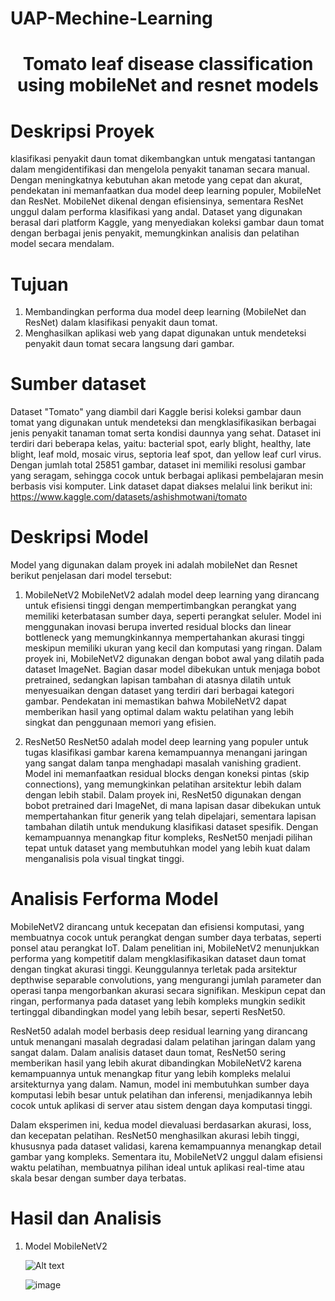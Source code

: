# UAP-Mechine-Learning



<h1 align="center">Tomato leaf disease classification using mobileNet and resnet models</h1>


# Deskripsi Proyek

klasifikasi penyakit daun tomat dikembangkan untuk mengatasi tantangan dalam mengidentifikasi dan mengelola penyakit tanaman secara manual. Dengan meningkatnya kebutuhan akan metode yang cepat dan akurat, pendekatan ini memanfaatkan dua model deep learning populer, MobileNet dan ResNet. MobileNet dikenal dengan efisiensinya, sementara ResNet unggul dalam performa klasifikasi yang andal. Dataset yang digunakan berasal dari platform Kaggle, yang menyediakan koleksi gambar daun tomat dengan berbagai jenis penyakit, memungkinkan analisis dan pelatihan model secara mendalam.

# Tujuan

1. Membandingkan performa dua model deep learning (MobileNet dan ResNet) dalam klasifikasi penyakit daun tomat.
2. Menghasilkan aplikasi web yang dapat digunakan untuk mendeteksi penyakit daun tomat secara langsung dari gambar.

# Sumber dataset 

Dataset "Tomato" yang diambil dari Kaggle berisi koleksi gambar daun tomat yang digunakan untuk mendeteksi dan mengklasifikasikan berbagai jenis penyakit tanaman tomat serta kondisi daunnya yang sehat. Dataset ini terdiri dari beberapa kelas, yaitu: bacterial spot, early blight, healthy, late blight, leaf mold, mosaic virus, septoria leaf spot, dan yellow leaf curl virus. Dengan jumlah total 25851 gambar, dataset ini memiliki resolusi gambar yang seragam, sehingga cocok untuk berbagai aplikasi pembelajaran mesin berbasis visi komputer. Link dataset dapat diakses melalui link berikut ini: https://www.kaggle.com/datasets/ashishmotwani/tomato



# Deskripsi Model

Model yang digunakan dalam proyek ini adalah mobileNet dan Resnet berikut penjelasan dari model tersebut:
1. MobileNetV2
   MobileNetV2 adalah model deep learning yang dirancang untuk efisiensi tinggi dengan mempertimbangkan perangkat yang memiliki keterbatasan sumber daya, seperti perangkat seluler. Model ini menggunakan inovasi berupa inverted residual blocks dan linear bottleneck yang memungkinkannya mempertahankan akurasi tinggi meskipun memiliki ukuran yang kecil dan komputasi yang ringan. Dalam proyek ini, MobileNetV2 digunakan dengan bobot awal yang dilatih pada dataset ImageNet. Bagian dasar model dibekukan untuk menjaga bobot pretrained, sedangkan lapisan tambahan di atasnya dilatih untuk menyesuaikan dengan dataset yang terdiri dari berbagai kategori gambar. Pendekatan ini memastikan bahwa MobileNetV2 dapat memberikan hasil yang optimal dalam waktu pelatihan yang lebih singkat dan penggunaan memori yang efisien.

2. ResNet50
   ResNet50 adalah model deep learning yang populer untuk tugas klasifikasi gambar karena kemampuannya menangani jaringan yang sangat dalam tanpa menghadapi masalah vanishing gradient. Model ini memanfaatkan residual blocks dengan koneksi pintas (skip connections), yang memungkinkan pelatihan arsitektur lebih dalam dengan lebih stabil. Dalam proyek ini, ResNet50 digunakan dengan bobot pretrained dari ImageNet, di mana lapisan dasar dibekukan untuk mempertahankan fitur generik yang telah dipelajari, sementara lapisan tambahan dilatih untuk mendukung klasifikasi dataset spesifik. Dengan kemampuannya menangkap fitur kompleks, ResNet50 menjadi pilihan tepat untuk dataset yang membutuhkan model yang lebih kuat dalam menganalisis pola visual tingkat tinggi.




# Analisis Ferforma Model 

MobileNetV2 dirancang untuk kecepatan dan efisiensi komputasi, yang membuatnya cocok untuk perangkat dengan sumber daya terbatas, seperti ponsel atau perangkat IoT. Dalam penelitian ini, MobileNetV2 menunjukkan performa yang kompetitif dalam mengklasifikasikan dataset daun tomat dengan tingkat akurasi tinggi. Keunggulannya terletak pada arsitektur depthwise separable convolutions, yang mengurangi jumlah parameter dan operasi tanpa mengorbankan akurasi secara signifikan. Meskipun cepat dan ringan, performanya pada dataset yang lebih kompleks mungkin sedikit tertinggal dibandingkan model yang lebih besar, seperti ResNet50.

ResNet50 adalah model berbasis deep residual learning yang dirancang untuk menangani masalah degradasi dalam pelatihan jaringan dalam yang sangat dalam. Dalam analisis dataset daun tomat, ResNet50 sering memberikan hasil yang lebih akurat dibandingkan MobileNetV2 karena kemampuannya untuk menangkap fitur yang lebih kompleks melalui arsitekturnya yang dalam. Namun, model ini membutuhkan sumber daya komputasi lebih besar untuk pelatihan dan inferensi, menjadikannya lebih cocok untuk aplikasi di server atau sistem dengan daya komputasi tinggi.

Dalam eksperimen ini, kedua model dievaluasi berdasarkan akurasi, loss, dan kecepatan pelatihan. ResNet50 menghasilkan akurasi lebih tinggi, khususnya pada dataset validasi, karena kemampuannya menangkap detail gambar yang kompleks. Sementara itu, MobileNetV2 unggul dalam efisiensi waktu pelatihan, membuatnya pilihan ideal untuk aplikasi real-time atau skala besar dengan sumber daya terbatas.



# Hasil dan Analisis

1. Model MobileNetV2

   ![Alt text](![image](https://github.com/user-attachments/assets/3985706e-033f-499b-b1b5-991236240e93)
)

   ![image](https://github.com/user-attachments/assets/8f924026-241c-4b4b-ae80-4aef0599cc33)


